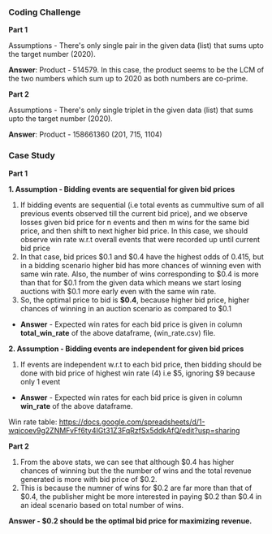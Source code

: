 ### Coding Challenge

**Part 1**

Assumptions - There's only single pair in the given data (list) that sums upto the target number (2020).

**Answer**: Product - 514579. In this case, the product seems to be the LCM of the two numbers which sum up to 2020 as both numbers are co-prime.

**Part 2**

Assumptions - There's only single triplet in the given data (list) that sums upto the target number (2020).

**Answer**: Product - 158661360 (201, 715, 1104)


### Case Study

**Part 1**

**1. Assumption - Bidding events are sequential for given bid prices**

1. If bidding events are sequential (i.e total events as cummultive sum of all previous events observed till the current bid price), and we observe losses given bid price for n events and then m wins for the same bid price, and then shift to next higher bid price. In this case, we should observe win rate w.r.t overall events that were recorded up until current bid price
2. In that case, bid prices $0.1 and $0.4 have the highest odds of 0.415, but in a bidding scenario higher bid has more chances of winning even with same win rate. Also, the number of wins corresponding to $0.4 is more than that for $0.1 from the given data which means we start losing auctions with $0.1 more early even with the same win rate. 
3. So, the optimal price to bid is **$0.4**, because higher bid price, higher chances of winning in an auction scenario as compared to $0.1

- **Answer** - Expected win rates for each bid price is given in column **total_win_rate** of the above dataframe, (win_rate.csv) file.


**2. Assumption - Bidding events are independent for given bid prices**

1. If events are independent w.r.t to each bid price, then bidding should be done with bid price of highest win rate (4) i.e $5, ignoring $9 because only 1 event

- **Answer** - Expected win rates for each bid price is given in column **win_rate** of the above dataframe.

Win rate table: https://docs.google.com/spreadsheets/d/1-wqicoev9g2ZNMFvFf6ty4IGt31Z3FqRzfSx5ddkAfQ/edit?usp=sharing


**Part 2**

1. From the above stats, we can see that although $0.4 has higher chances of winning but the the number of wins and the total revenue generated is more with bid price of $0.2.
2. This is because the numner of wins for $0.2 are far more than that of $0.4, the publisher might be more interested in paying $0.2 than $0.4 in an ideal scenario based on total number of wins. 

**Answer - $0.2 should be the optimal bid price for maximizing revenue.**
